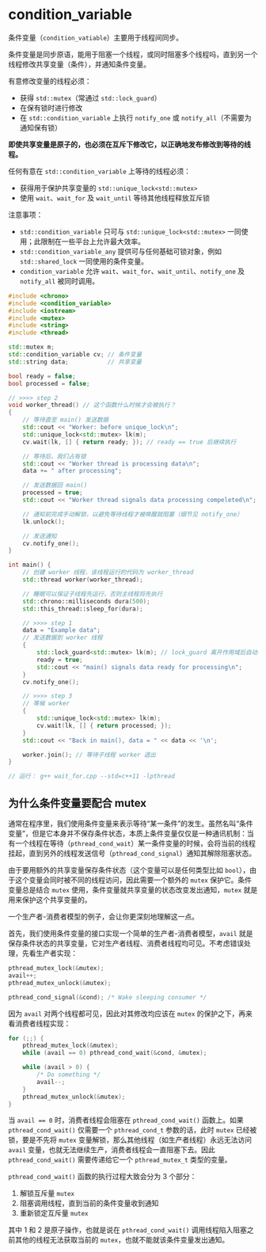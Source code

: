 # condition_variable

条件变量（`condition_vatiable`）主要用于线程间同步。

条件变量是同步原语，能用于阻塞一个线程，或同时阻塞多个线程吗，直到另一个线程修改共享变量（条件），并通知条件变量。

有意修改变量的线程必须：

- 获得 `std::mutex`（常通过 `std::lock_guard`）
- 在保有锁时进行修改
- 在 `std::condition_variable` 上执行 `notify_one` 或 `notify_all`（不需要为通知保有锁）

**即使共享变量是原子的，也必须在互斥下修改它，以正确地发布修改到等待的线程。**

任何有意在 `std::condition_variable` 上等待的线程必须：

- 获得用于保护共享变量的 `std::unique_lock<std::mutex>`
- 使用 `wait`、`wait_for` 及 `wait_until` 等待其他线程释放互斥锁

注意事项：

- `std::condition_variable` 只可与 `std::unique_lock<std::mutex>` 一同使用；此限制在一些平台上允许最大效率。
- `std::condition_variable_any` 提供可与任何基础可锁对象，例如 `std::shared_lock` 一同使用的条件变量。
- `condition_variable` 允许 `wait`、`wait_for`、`wait_until`、`notify_one` 及 `notify_all` 被同时调用。

```cpp
#include <chrono>
#include <condition_variable>
#include <iostream>
#include <mutex>
#include <string>
#include <thread>

std::mutex m;
std::condition_variable cv; // 条件变量
std::string data;           // 共享变量

bool ready = false;
bool processed = false;

// >>>> step 2
void worker_thread() // 这个函数什么时候才会被执行？
{
    // 等待直至 main() 发送数据
    std::cout << "Worker: before unique_lock\n";
    std::unique_lock<std::mutex> lk(m);
    cv.wait(lk, [] { return ready; }); // ready == true 后继续执行

    // 等待后，我们占有锁
    std::cout << "Worker thread is processing data\n";
    data += " after processing";

    // 发送数据回 main()
    processed = true;
    std::cout << "Worker thread signals data processing compeleted\n";

    // 通知前完成手动解锁，以避免等待线程才被唤醒就阻塞（细节见 notify_one）
    lk.unlock();

    // 发送通知
    cv.notify_one();
}

int main() {
    // 创建 worker 线程，该线程运行的代码为 worker_thread
    std::thread worker(worker_thread);

    // 睡眠可以保证子线程先运行，否则主线程将先执行
    std::chrono::milliseconds dura(500);
    std::this_thread::sleep_for(dura);

    // >>>> step 1
    data = "Example data";
    // 发送数据到 worker 线程
    {
        std::lock_guard<std::mutex> lk(m); // lock_guard 离开作用域后自动解锁
        ready = true;
        std::cout << "main() signals data ready for processing\n";
    }
    cv.notify_one();

    // >>>> step 3
    // 等候 worker
    {
        std::unique_lock<std::mutex> lk(m);
        cv.wait(lk, [] { return processed; });
    }
    std::cout << "Back in main(), data = " << data << '\n';

    worker.join(); // 等待子线程 worker 退出
}

// 运行： g++ wait_for.cpp --std=c++11 -lpthread
```

## 为什么条件变量要配合 mutex

通常在程序里，我们使用条件变量来表示等待“某一条件”的发生。虽然名叫“条件变量”，但是它本身并不保存条件状态，本质上条件变量仅仅是一种通讯机制：当有一个线程在等待（`pthread_cond_wait`）某一条件变量的时候，会将当前的线程挂起，直到另外的线程发送信号（`pthread_cond_signal`）通知其解除阻塞状态。

由于要用额外的共享变量保存条件状态（这个变量可以是任何类型比如 `bool`），由于这个变量会同时被不同的线程访问，因此需要一个额外的 `mutex` 保护它。条件变量总是结合 `mutex` 使用，条件变量就共享变量的状态改变发出通知，`mutex` 就是用来保护这个共享变量的。

一个生产者-消费者模型的例子，会让你更深刻地理解这一点。

首先，我们使用条件变量的接口实现一个简单的生产者-消费者模型，`avail` 就是保存条件状态的共享变量，它对生产者线程、消费者线程均可见。不考虑错误处理，先看生产者实现：

```cpp
pthread_mutex_lock(&mutex);
avail++;
pthread_mutex_unlock(&mutex);

pthread_cond_signal(&cond); /* Wake sleeping consumer */
```

因为 `avail` 对两个线程都可见，因此对其修改均应该在 `mutex` 的保护之下，再来看消费者线程实现：

```cpp
for (;;) {
    pthread_mutex_lock(&mutex);
    while (avail == 0) pthread_cond_wait(&cond, &mutex);

    while (avail > 0) {
        /* Do something */
        avail--;
    }
    pthread_mutex_unlock(&mutex);
}
```

当 `avail == 0` 时，消费者线程会阻塞在 `pthread_cond_wait()` 函数上。如果 `pthread_cond_wait()` 仅需要一个 `pthread_cond_t` 参数的话，此时 `mutex` 已经被锁，要是不先将 `mutex` 变量解锁，那么其他线程（如生产者线程）永远无法访问 `avail` 变量，也就无法继续生产，消费者线程会一直阻塞下去。因此 `pthread_cond_wait()` 需要传递给它一个 `pthread_mutex_t` 类型的变量。

`pthread_cond_wait()` 函数的执行过程大致会分为 3 个部分：

1. 解锁互斥量 `mutex`
2. 阻塞调用线程，直到当前的条件变量收到通知
3. 重新锁定互斥量 `mutex`

其中 1 和 2 是原子操作，也就是说在 `pthread_cond_wait()` 调用线程陷入阻塞之前其他的线程无法获取当前的 `mutex`，也就不能就该条件变量发出通知。

